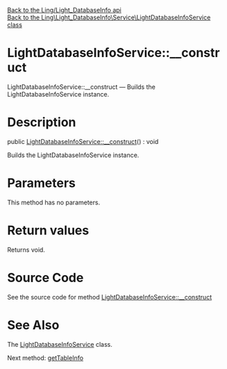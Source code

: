 [Back to the Ling/Light_DatabaseInfo api](https://github.com/lingtalfi/Light_DatabaseInfo/blob/master/doc/api/Ling/Light_DatabaseInfo.md)<br>
[Back to the Ling\Light_DatabaseInfo\Service\LightDatabaseInfoService class](https://github.com/lingtalfi/Light_DatabaseInfo/blob/master/doc/api/Ling/Light_DatabaseInfo/Service/LightDatabaseInfoService.md)


LightDatabaseInfoService::__construct
================



LightDatabaseInfoService::__construct — Builds the LightDatabaseInfoService instance.




Description
================


public [LightDatabaseInfoService::__construct](https://github.com/lingtalfi/Light_DatabaseInfo/blob/master/doc/api/Ling/Light_DatabaseInfo/Service/LightDatabaseInfoService/__construct.md)() : void




Builds the LightDatabaseInfoService instance.




Parameters
================

This method has no parameters.


Return values
================

Returns void.








Source Code
===========
See the source code for method [LightDatabaseInfoService::__construct](https://github.com/lingtalfi/Light_DatabaseInfo/blob/master/Service/LightDatabaseInfoService.php#L39-L44)


See Also
================

The [LightDatabaseInfoService](https://github.com/lingtalfi/Light_DatabaseInfo/blob/master/doc/api/Ling/Light_DatabaseInfo/Service/LightDatabaseInfoService.md) class.

Next method: [getTableInfo](https://github.com/lingtalfi/Light_DatabaseInfo/blob/master/doc/api/Ling/Light_DatabaseInfo/Service/LightDatabaseInfoService/getTableInfo.md)<br>

